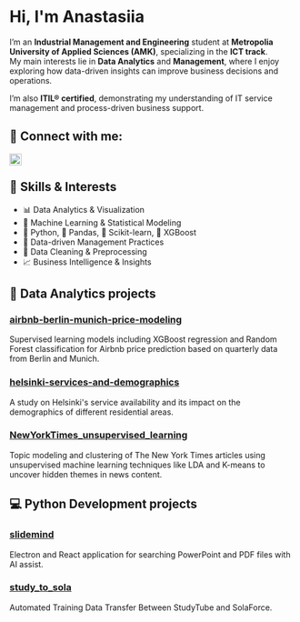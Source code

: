 # Hi, I'm Anastasiia

I’m an **Industrial Management and Engineering** student at **Metropolia University of Applied Sciences (AMK)**, specializing in the **ICT track**.  
My main interests lie in **Data Analytics** and **Management**, where I enjoy exploring how data-driven insights can improve business decisions and operations.

I’m also **ITIL® certified**, demonstrating my understanding of IT service management and process-driven business support.

## 🤝 Connect with me:
<a href="https://www.linkedin.com/in/flexis-kivi/"><img align="left" src="https://upload.wikimedia.org/wikipedia/commons/8/81/LinkedIn_icon.svg" alt="Anastasiia | LinkedIn" width="21px"/></a>
</br>

## 🧠 Skills & Interests

- 📊 Data Analytics & Visualization  
- 🤖 Machine Learning & Statistical Modeling  
- 🐍 Python, 🧮 Pandas, 📘 Scikit-learn, 🚀 XGBoost  
- 💼 Data-driven Management Practices  
- 🧹 Data Cleaning & Preprocessing  
- 📈 Business Intelligence & Insights 

## 📝 Data Analytics projects

### [airbnb-berlin-munich-price-modeling](https://github.com/AnastasiiaX/airbnb-berlin-munich-price-modeling)
Supervised learning models including XGBoost regression and Random Forest classification for Airbnb price prediction based on quarterly data from Berlin and Munich.

### [helsinki-services-and-demographics](https://github.com/AnastasiiaX/helsinki-services-and-demographics)
A study on Helsinki's service availability and its impact on the demographics of different residential areas.

### [NewYorkTimes_unsupervised_learning](https://github.com/AnastasiiaX/NewYorkTimes_unsupervised_learning)
Topic modeling and clustering of The New York Times articles using unsupervised machine learning techniques like LDA and K-means to uncover hidden themes in news content.

## 💻 Python Development projects

### [slidemind](https://github.com/EmilSuuronen/slidemind)
Electron and React application for searching PowerPoint and PDF files with AI assist.

### [study_to_sola](https://github.com/AnastasiiaX/study_to_sola)
Automated Training Data Transfer Between StudyTube and SolaForce.

